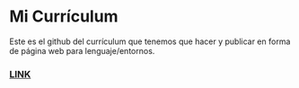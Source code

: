 # Mi Currículum
Este es el github del currículum que tenemos que hacer y publicar en forma de página web para lenguaje/entornos.

### [LINK](gonlelocv.github.io)
